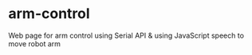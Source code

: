 # arm-control
Web page for arm control using Serial API &amp; using JavaScript speech to move robot arm

